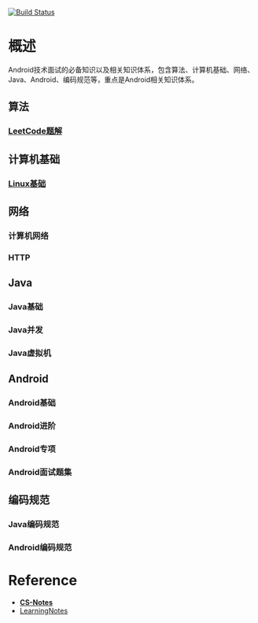 [![Build Status](https://travis-ci.org/yeungeek/Android-Notes.svg?branch=master)](https://travis-ci.org/yeungeek/Android-Notes)

# 概述
Android技术面试的必备知识以及相关知识体系，包含算法、计算机基础、网络、Java、Android、编码规范等，重点是Android相关知识体系。
## 算法
### [LeetCode题解](https://yeungeek.github.io/java-leetcode/)
## 计算机基础
### [Linux基础](1_basic/1_linux.md)
## 网络
### 计算机网络
### HTTP
## Java
### Java基础
### Java并发
### Java虚拟机
## Android
### Android基础
### Android进阶
### Android专项
### Android面试题集
## 编码规范
### Java编码规范
### Android编码规范

# Reference
* [**CS-Notes**](https://github.com/CyC2018/CS-Notes)
* [LearningNotes](https://github.com/francistao/LearningNotes)